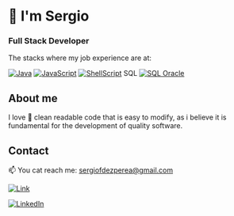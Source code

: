 # 👋 I'm Sergio
### Full Stack Developer 

The stacks where my job experience are at:

[![Java](https://img.shields.io/badge/Java-ED8B00?style=for-the-badge&logo=openjdk&logoColor=white)]() 
[![JavaScript](https://img.shields.io/badge/JavaScript-F7DF1E?style=for-the-badge&logo=javascript&logoColor=black)]()
[![ShellScript](https://img.shields.io/badge/Shell_Script-121011?style=for-the-badge&logo=gnu-bash&logoColor=white)]()
SQL [![SQL Oracle](https://img.shields.io/badge/Oracle-F80000?style=for-the-badge&logo=oracle&logoColor=black)]()

## About me
I love 💖 clean readable code that is easy to modify, as i believe it is fundamental for the development of quality software.




## Contact
📫 You cat reach me: <a href="mailto:sergiofdezperea@gmail.com">sergiofdezperea@gmail.com</a>

[![Link](https://img.shields.io/badge/Link_Site-sergiofdezperea-39E09B?style=for-the-badge&logo=Linktree&logoColor=white&labelColor=101010)](https://sergiofdezperea.github.io/)

[![LinkedIn](https://img.shields.io/badge/LinkedIn-Sergio_Fdez_Perea-0077B5?style=for-the-badge&logo=linkedin&logoColor=white&labelColor=101010)](https://www.linkedin.com/in/sergio-fernandez-perea)

<!--
**sergiofdezperea/sergiofdezperea** is a ✨ _special_ ✨ repository because its `README.md` (this file) appears on your GitHub profile.

Here are some ideas to get you started:

- 🔭 I’m currently working on ...
- 🌱 I’m currently learning ...
- 👯 I’m looking to collaborate on ...
- 🤔 I’m looking for help with ...
- 💬 Ask me about ...
- 
- 😄 Pronouns: ...
- ⚡ Fun fact: ...
-->
